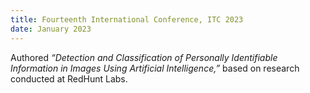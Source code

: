 ```yaml
---
title: Fourteenth International Conference, ITC 2023
date: January 2023
---
```


Authored _“Detection and Classification of Personally Identifiable Information in Images Using Artificial Intelligence,”_ based on research conducted at RedHunt Labs. 
